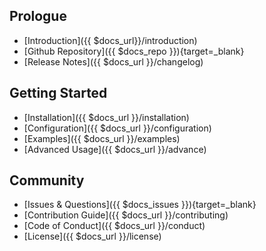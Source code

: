 Prologue
-------
- [Introduction]({{ $docs_url}}/introduction)
- [Github Repository]({{ $docs_repo }}){target=\_blank}
- [Release Notes]({{ $docs_url }}/changelog)

Getting Started
---------------
- [Installation]({{ $docs_url }}/installation)
- [Configuration]({{ $docs_url }}/configuration)
- [Examples]({{ $docs_url }}/examples)
- [Advanced Usage]({{ $docs_url }}/advance)

Community
---------
- [Issues & Questions]({{ $docs_issues }}){target=\_blank}
- [Contribution Guide]({{ $docs_url }}/contributing)
- [Code of Conduct]({{ $docs_url }}/conduct)
- [License]({{ $docs_url }}/license)
